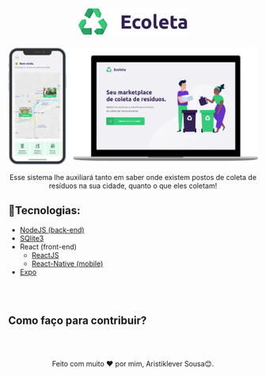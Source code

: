 <h1 align="center"><img alt="ECOLETA" src="./assets-README/logo2.svg" width="220px" /></h1>

<img alt="Pequena amostragem do sistema (mobile e web)" src="./assets-README/logo1.png" />

<p align="center">Esse sistema lhe auxiliará tanto em saber onde existem postos de coleta de resíduos na sua cidade, quanto o que eles coletam!<p/>

<h2>🚀Tecnologias:</h3>
<ul>
	<li><a href="https://nodejs.org/en/">NodeJS (back-end)</a></li>
	<li><a href="https://www.sqlite.org/index.html">SQlite3</a></li>
	<li>React (front-end)
		<ul>
			<li><a href="https://pt-br.reactjs.org/">ReactJS</a></li>
			<li><a href="https://reactnative.dev/">React-Native (mobile)</a></li>
		</ul>
	</li>
	<li><a href="https://expo.io/">Expo</a></li>
</ul>
<br/><br/>

<h2>Como faço para contribuir?</h2>

<br/><br/>

<p align="center">Feito com muito ❤ por mim, Aristiklever Sousa😊.</p>
